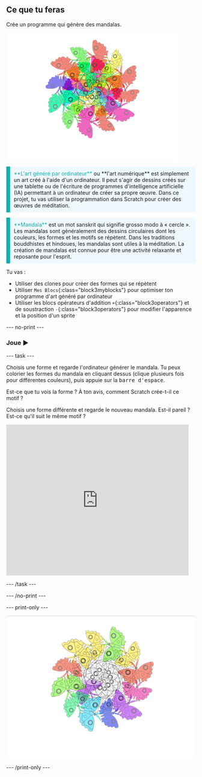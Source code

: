 ## Ce que tu feras

Crée un programme qui génère des mandalas.

![Exemple d'un mandala de papillons colorés.](images/mandala.png)

<p style="border-left: solid; border-width:10px; border-color: #0faeb0; background-color: aliceblue; padding: 10px;">
<span style="color: #0faeb0">**L'art généré par ordinateur**</span> ou **l'art numérique** est simplement un art créé à l'aide d'un ordinateur. Il peut s'agir de dessins créés sur une tablette ou de l'écriture de programmes d'intelligence artificielle (IA) permettant à un ordinateur de créer sa propre œuvre. Dans ce projet, tu vas utiliser la programmation dans Scratch pour créer des œuvres de méditation.
</p>

<p style="border-left: solid; border-width:10px; border-color: #0faeb0; background-color: aliceblue; padding: 10px;">
<span style="color: #0faeb0">**Mandala**</span> est un mot sanskrit qui signifie grosso modo à « cercle ». Les mandalas sont généralement des dessins circulaires dont les couleurs, les formes et les motifs se répètent. Dans les traditions bouddhistes et hindoues, les mandalas sont utiles à la méditation. La création de mandalas est connue pour être une activité relaxante et reposante pour l'esprit.
</p>

Tu vas :
+ Utiliser des clones pour créer des formes qui se répètent
+ Utiliser `Mes Blocs`{:class="block3myblocks"} pour optimiser ton programme d'art généré par ordinateur
+ Utiliser les blocs opérateurs d'addition `+`{:class="block3operators"} et de soustraction `-`{:class="block3operators"} pour modifier l'apparence et la position d'un sprite

--- no-print ---

### Joue ▶️

--- task ---

<div style="display: flex; flex-wrap: wrap">

<div style="flex-basis: 175px; flex-grow: 1">  
Choisis une forme et regarde l'ordinateur générer le mandala. Tu peux colorier les formes du mandala en cliquant dessus (clique plusieurs fois pour différentes couleurs), puis appuie sur la <kbd>barre d'espace</kbd>.

Est-ce que tu vois la forme ? À ton avis, comment Scratch crée-t-il ce motif ?

Choisis une forme différente et regarde le nouveau mandala. Est-il pareil ? Est-ce qu'il suit le même motif ?

</div>

<iframe src="https://scratch.mit.edu/projects/792730591/embed" allowtransparency="true" width="485" height="402" frameborder="0" scrolling="no" allowfullscreen></iframe>
</div>

--- /task ---

--- /no-print ---

--- print-only ---

![Projet terminé](images/showcase_static.png)

--- /print-only ---
